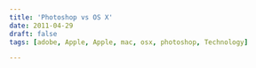```yaml
---
title: 'Photoshop vs OS X'
date: 2011-04-29
draft: false
tags: [adobe, Apple, Apple, mac, osx, photoshop, Technology]

---
```


